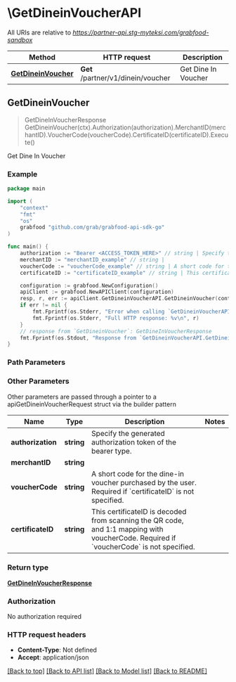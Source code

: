 # \GetDineinVoucherAPI

All URIs are relative to *https://partner-api.stg-myteksi.com/grabfood-sandbox*

Method | HTTP request | Description
------------- | ------------- | -------------
[**GetDineinVoucher**](GetDineinVoucherAPI.md#GetDineinVoucher) | **Get** /partner/v1/dinein/voucher | Get Dine In Voucher



## GetDineinVoucher

> GetDineInVoucherResponse GetDineinVoucher(ctx).Authorization(authorization).MerchantID(merchantID).VoucherCode(voucherCode).CertificateID(certificateID).Execute()

Get Dine In Voucher

### Example

```go
package main

import (
	"context"
	"fmt"
	"os"
	grabfood "github.com/grab/grabfood-api-sdk-go"
)

func main() {
	authorization := "Bearer <ACCESS_TOKEN_HERE>" // string | Specify the generated authorization token of the bearer type.
	merchantID := "merchantID_example" // string | 
	voucherCode := "voucherCode_example" // string | A short code for the dine-in voucher purchased by the user. Required if `certificateID` is not specified. (optional)
	certificateID := "certificateID_example" // string | This certificateID is decoded from scanning the QR code, and 1:1 mapping with voucherCode. Required if `voucherCode` is not specified. (optional)

	configuration := grabfood.NewConfiguration()
	apiClient := grabfood.NewAPIClient(configuration)
	resp, r, err := apiClient.GetDineinVoucherAPI.GetDineinVoucher(context.Background()).Authorization(authorization).MerchantID(merchantID).VoucherCode(voucherCode).CertificateID(certificateID).Execute()
	if err != nil {
		fmt.Fprintf(os.Stderr, "Error when calling `GetDineinVoucherAPI.GetDineinVoucher``: %v\n", err)
		fmt.Fprintf(os.Stderr, "Full HTTP response: %v\n", r)
	}
	// response from `GetDineinVoucher`: GetDineInVoucherResponse
	fmt.Fprintf(os.Stdout, "Response from `GetDineinVoucherAPI.GetDineinVoucher`: %v\n", resp)
}
```

### Path Parameters



### Other Parameters

Other parameters are passed through a pointer to a apiGetDineinVoucherRequest struct via the builder pattern


Name | Type | Description  | Notes
------------- | ------------- | ------------- | -------------
 **authorization** | **string** | Specify the generated authorization token of the bearer type. | 
 **merchantID** | **string** |  | 
 **voucherCode** | **string** | A short code for the dine-in voucher purchased by the user. Required if &#x60;certificateID&#x60; is not specified. | 
 **certificateID** | **string** | This certificateID is decoded from scanning the QR code, and 1:1 mapping with voucherCode. Required if &#x60;voucherCode&#x60; is not specified. | 

### Return type

[**GetDineInVoucherResponse**](GetDineInVoucherResponse.md)

### Authorization

No authorization required

### HTTP request headers

- **Content-Type**: Not defined
- **Accept**: application/json

[[Back to top]](#) [[Back to API list]](../README.md#documentation-for-api-endpoints)
[[Back to Model list]](../README.md#documentation-for-models)
[[Back to README]](../README.md)

